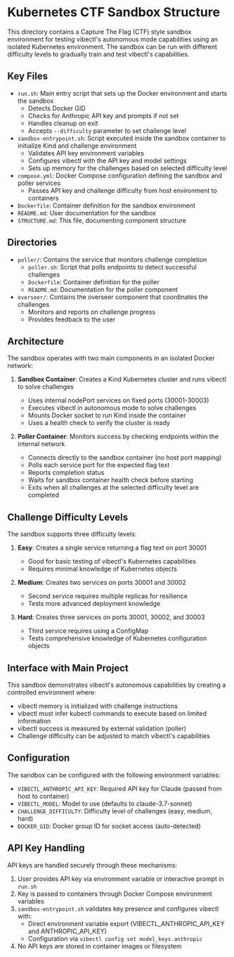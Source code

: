 # Kubernetes CTF Sandbox Structure

This directory contains a Capture The Flag (CTF) style sandbox environment for testing vibectl's autonomous mode capabilities using an isolated Kubernetes environment. The sandbox can be run with different difficulty levels to gradually train and test vibectl's capabilities.

## Key Files

- `run.sh`: Main entry script that sets up the Docker environment and starts the sandbox
  - Detects Docker GID
  - Checks for Anthropic API key and prompts if not set
  - Handles cleanup on exit
  - Accepts `--difficulty` parameter to set challenge level
- `sandbox-entrypoint.sh`: Script executed inside the sandbox container to initialize Kind and challenge environment
  - Validates API key environment variables
  - Configures vibectl with the API key and model settings
  - Sets up memory for the challenges based on selected difficulty level
- `compose.yml`: Docker Compose configuration defining the sandbox and poller services
  - Passes API key and challenge difficulty from host environment to containers
- `Dockerfile`: Container definition for the sandbox environment
- `README.md`: User documentation for the sandbox
- `STRUCTURE.md`: This file, documenting component structure

## Directories

- `poller/`: Contains the service that monitors challenge completion
  - `poller.sh`: Script that polls endpoints to detect successful challenges
  - `Dockerfile`: Container definition for the poller
  - `README.md`: Documentation for the poller component
- `overseer/`: Contains the overseer component that coordinates the challenges
  - Monitors and reports on challenge progress
  - Provides feedback to the user

## Architecture

The sandbox operates with two main components in an isolated Docker network:

1. **Sandbox Container**: Creates a Kind Kubernetes cluster and runs vibectl to solve challenges
   - Uses internal nodePort services on fixed ports (30001-30003)
   - Executes vibectl in autonomous mode to solve challenges
   - Mounts Docker socket to run Kind inside the container
   - Uses a health check to verify the cluster is ready

2. **Poller Container**: Monitors success by checking endpoints within the internal network
   - Connects directly to the sandbox container (no host port mapping)
   - Polls each service port for the expected flag text
   - Reports completion status
   - Waits for sandbox container health check before starting
   - Exits when all challenges at the selected difficulty level are completed

## Challenge Difficulty Levels

The sandbox supports three difficulty levels:

1. **Easy**: Creates a single service returning a flag text on port 30001
   - Good for basic testing of vibectl's Kubernetes capabilities
   - Requires minimal knowledge of Kubernetes objects

2. **Medium**: Creates two services on ports 30001 and 30002
   - Second service requires multiple replicas for resilience
   - Tests more advanced deployment knowledge

3. **Hard**: Creates three services on ports 30001, 30002, and 30003
   - Third service requires using a ConfigMap
   - Tests comprehensive knowledge of Kubernetes configuration objects

## Interface with Main Project

This sandbox demonstrates vibectl's autonomous capabilities by creating a controlled environment where:

- vibectl memory is initialized with challenge instructions
- vibectl must infer kubectl commands to execute based on limited information
- vibectl success is measured by external validation (poller)
- Challenge difficulty can be adjusted to match vibectl's capabilities

## Configuration

The sandbox can be configured with the following environment variables:

- `VIBECTL_ANTHROPIC_API_KEY`: Required API key for Claude (passed from host to container)
- `VIBECTL_MODEL`: Model to use (defaults to claude-3.7-sonnet)
- `CHALLENGE_DIFFICULTY`: Difficulty level of challenges (easy, medium, hard)
- `DOCKER_GID`: Docker group ID for socket access (auto-detected)

## API Key Handling

API keys are handled securely through these mechanisms:

1. User provides API key via environment variable or interactive prompt in `run.sh`
2. Key is passed to containers through Docker Compose environment variables
3. `sandbox-entrypoint.sh` validates key presence and configures vibectl with:
   - Direct environment variable export (VIBECTL_ANTHROPIC_API_KEY and ANTHROPIC_API_KEY)
   - Configuration via `vibectl config set model_keys.anthropic`
4. No API keys are stored in container images or filesystem
